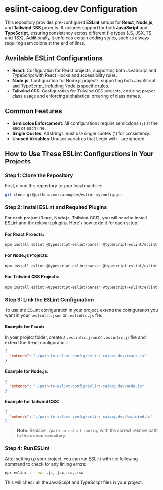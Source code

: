 # eslint-caioog.dev Configuration

This repository provides pre-configured **ESLint** setups for **React**, **Node.js**, and **Tailwind CSS** projects. It includes support for both **JavaScript** and **TypeScript**, ensuring consistency across different file types (JS, JSX, TS, and TSX). Additionally, it enforces certain coding styles, such as always requiring semicolons at the end of lines.

## Available ESLint Configurations

- **React**: Configuration for React projects, supporting both JavaScript and TypeScript with React Hooks and accessibility rules.
- **Node.js**: Configuration for Node.js projects, supporting both JavaScript and TypeScript, including Node.js specific rules.
- **Tailwind CSS**: Configuration for Tailwind CSS projects, ensuring proper class usage and enforcing alphabetical ordering of class names.

## Common Features

- **Semicolon Enforcement**: All configurations require semicolons (`;`) at the end of each line.
- **Single Quotes**: All strings must use single quotes (`'`) for consistency.
- **Unused Variables**: Unused variables that begin with `_` are ignored.

## How to Use These ESLint Configurations in Your Projects

### Step 1: Clone the Repository

First, clone this repository to your local machine:

```bash
git clone git@github.com:caioogdev/eslint-myconfig.git
```

### Step 2: Install ESLint and Required Plugins

For each project (React, Node.js, Tailwind CSS), you will need to install ESLint and the relevant plugins. Here's how to do it for each setup:

#### For React Projects:

```bash
npm install eslint @typescript-eslint/parser @typescript-eslint/eslint-plugin eslint-plugin-react eslint-plugin-jsx-a11y eslint-plugin-react-hooks --save-dev
```

#### For Node.js Projects:

```bash
npm install eslint @typescript-eslint/parser @typescript-eslint/eslint-plugin eslint-plugin-node --save-dev
```

#### For Tailwind CSS Projects:

```bash
npm install eslint @typescript-eslint/parser @typescript-eslint/eslint-plugin eslint-plugin-tailwindcss --save-dev
```

### Step 3: Link the ESLint Configuration

To use the ESLint configuration in your project, extend the configuration you want in your `.eslintrc.json` or `.eslintrc.js` file:

#### Example for React:

In your project folder, create a `.eslintrc.json` or `.eslintrc.js` file and extend the React configuration:

```json
{
  "extends": "./path-to-eslint-config/eslint-caioog.dev/react.js"
}
```

#### Example for Node.js:

```json
{
  "extends": "./path-to-eslint-config/eslint-caioog.dev/node.js"
}
```

#### Example for Tailwind CSS:

```json
{
  "extends": "./path-to-eslint-config/eslint-caioog.dev/tailwind.js"
}
```

> **Note**: Replace `./path-to-eslint-config/` with the correct relative path to the cloned repository.

### Step 4: Run ESLint

After setting up your project, you can run ESLint with the following command to check for any linting errors:

```bash
npx eslint . --ext .js,.jsx,.ts,.tsx
```

This will check all the JavaScript and TypeScript files in your project.
